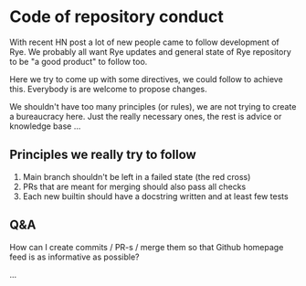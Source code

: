# Code of repository conduct

With recent HN post a lot of new people came to follow development of Rye. We probably all want Rye updates and general state of Rye repository to 
be "a good product" to follow too. 

Here we try to come up with some directives, we could follow to achieve this. Everybody is are welcome to propose changes.

We shouldn't have too many principles (or rules), we are not trying to create a bureaucracy here. Just the really necessary ones, the rest is advice or knowledge base ... 

## Principles we really try to follow 

1. Main branch shouldn't be left in a failed state (the red cross)
2. PRs that are meant for merging should also pass all checks
3. Each new builtin should have a docstring written and at least few tests

## Q&A

How can I create commits / PR-s / merge them so that Github homepage feed is as informative as possible?

...
